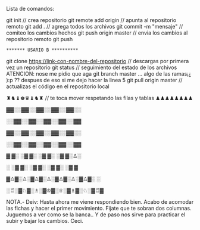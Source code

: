 Lista de comandos:

git init // crea repositorio
git remote add origin <url> // apunta al repositorio remoto
git add . // agrega todos los archivos
git commit -m "mensaje" // comiteo los cambios hechos
git push origin master // envia los cambios al repositorio remoto
git push <nombre-remoto> <nombre-rama></nombre-rama>

	******* USARIO B **********
git clone <https://link-con-nombre-del-repositorio> // descargas por primera vez un repositorio
git status // seguimiento del estado de los archivos
ATENCION: nose me pidio que aga git branch master ... algo de las ramas¡¿ ):p ?? despues de eso si me dejo hacer  la linea 5 
git pull origin master // actualizas el código en el repositorio local



♜♞♝♚♛♝♞♜                     // te toca mover respetando las filas y tablas
♟♟♟♟♟♟♟♟

  ▓▓░░▓▓░░▓▓░░▓▓░░▓▓░░

  ░░▓▓░░▓▓░░▓▓░░▓▓░░▓▓

  ▓▓░░▓▓░░▓▓░░▓▓░░▓▓░░

  ░░▓▓░░▓▓░░▓▓░░▓▓░░▓▓  

  ▓  ▓░  ░▓  ▓░ ░▓  ▓░  ░▓  ▓░♙░

  ░  ░▓  ▓░  ░▓ ▓░  ░▓  ▓░  ░▓  ▓

  ▓♙▓░♙░▓♙▓░♙░▓♙▓░♙░▓♙▓░  ░

  ░♖░▓♘▓░♗░▓♔▓░♕░▓♗▓░♘░▓♖▓


NOTA.- Deiv: Hasta ahora me viene respondiendo bien. Acabo de acomodar las fichas y hacer el primer movimiento. Fijate que te sobran dos columnas. Juguemos a ver como se la banca.. Y de paso nos sirve para practicar el subir y bajar los cambios. Ceci.

